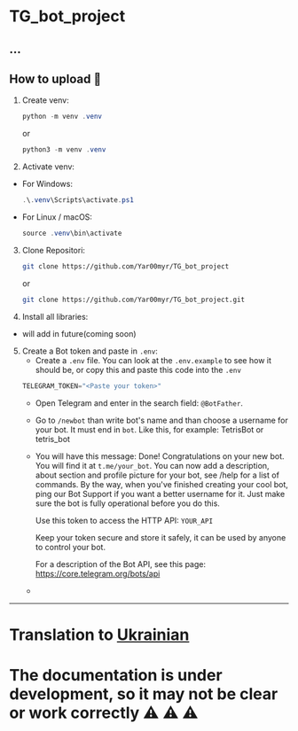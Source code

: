 # TG_bot_project

## ...

## How to upload :hammer:

1. Create venv:
   ```powershell
   python -m venv .venv
   ```
   or
   ```powershell
   python3 -m venv .venv
   ```

2. Activate venv:
+ For Windows:
  ```powershell
  .\.venv\Scripts\activate.ps1    
  ```
+ For Linux / macOS:
  ```powershell
  source .venv\bin\activate

3. Clone Repositori:
   ```bash
   git clone https://github.com/Yar00myr/TG_bot_project
   ```
   or 
   ```bash
   git clone https://github.com/Yar00myr/TG_bot_project.git
   ```

4. Install all libraries:
+ will add in future(coming soon)
  
5. Create a Bot token and paste in `.env`: 
   + Create a `.env` file. You can look at the `.env.example` to see how it should be, or copy this and paste this code into the `.env`
   ```s
   TELEGRAM_TOKEN="<Paste your token>"
   ```
   + Open Telegram and enter in the search field: `@BotFather`.
   + Go to `/newbot` than write bot's name and than choose a username for your bot. It must end in `bot`. Like this, for example: TetrisBot or tetris_bot
   + You will have this message: Done! Congratulations on your new bot. You will find it at `t.me/your_bot`. You can now add a description, about section and profile picture for your bot, see /help for a list of commands. By the way, when you've finished creating your cool bot, ping our Bot Support if you want a better username for it. Just make sure the bot is fully operational before you do this.

     Use this token to access the HTTP API:
    `YOUR_API`

     Keep your token secure and store it safely, it can be used by anyone to control your bot.

     For a description of the Bot API, see this page: https://core.telegram.org/bots/api
    + 

---
# Translation to [Ukrainian](README.uk.md)

# The documentation is under development, so it may not be clear or work correctly :warning: :warning: :warning:
